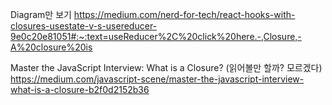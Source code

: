 Diagram만 보기
https://medium.com/nerd-for-tech/react-hooks-with-closures-usestate-v-s-usereducer-9e0c20e81051#:~:text=useReducer%2C%20click%20here.-,Closure,-A%20closure%20is


Master the JavaScript Interview: What is a Closure? (읽어볼만 할까? 모르겠다)
https://medium.com/javascript-scene/master-the-javascript-interview-what-is-a-closure-b2f0d2152b36